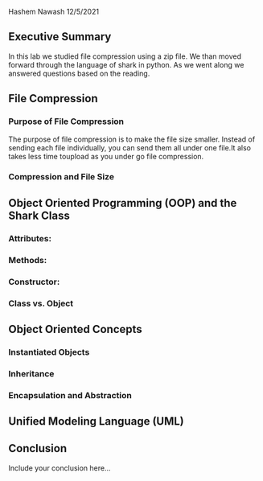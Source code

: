 Hashem Nawash 12/5/2021

## Executive Summary 
In this lab we studied file compression using a zip file. We than moved forward through the language of shark in python. As we went along we answered questions based on the reading. 


## File Compression
### Purpose of File Compression
The purpose of file compression is to make the file size smaller. Instead of sending each file individually, you can send them all under one file.It also takes less time toupload as you under go file compression.

### Compression and File Size

## Object Oriented Programming (OOP) and the Shark Class
### Attributes:
### Methods:
### Constructor:
### Class vs. Object

## Object Oriented Concepts
### Instantiated Objects
### Inheritance
### Encapsulation and Abstraction

## Unified Modeling Language (UML)

## Conclusion
Include your conclusion here...
